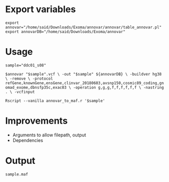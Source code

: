 # Export variables

`export annovar="/home/said/Downloads/Exoma/annovar/annovar/table_annovar.pl"`
`export annovarDB="/home/said/Downloads/Exoma/annovar"`

# Usage 

`sample="ddc01_s08"`

`$annovar "$sample".vcf \
	-out "$sample" ${annovarDB} \
	-buildver hg38  \
	-remove \
	-protocol refGene,knownGene,ensGene,clinvar_20180603,avsnp150,cosmic89_coding,gnomad_exome,dbnsfp35c,exac03 \
	-operation g,g,g,f,f,f,f,f,f \
	-nastring . \
	-vcfinput`

`Rscript --vanilla annovar_to_maf.r '$sample'`

# Improvements

- Arguments to allow filepath, output
- Dependencies

# Output

`sample.maf`